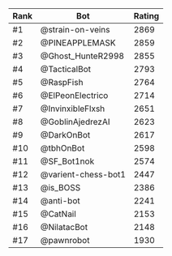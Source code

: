 Rank|Bot|Rating
---|---|---
#1|@strain-on-veins|2869
#2|@PINEAPPLEMASK|2859
#3|@Ghost_HunteR2998|2855
#4|@TacticalBot|2793
#5|@RaspFish|2764
#6|@ElPeonElectrico|2714
#7|@InvinxibleFlxsh|2651
#8|@GoblinAjedrezAI|2623
#9|@DarkOnBot|2617
#10|@tbhOnBot|2598
#11|@SF_Bot1nok|2574
#12|@varient-chess-bot1|2447
#13|@is_BOSS|2386
#14|@anti-bot|2241
#15|@CatNail|2153
#16|@NilatacBot|2148
#17|@pawnrobot|1930
